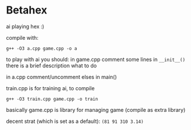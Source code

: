 # Betahex
ai playing hex
:)

compile with: 
```
g++ -O3 a.cpp game.cpp -o a
```
to play with ai you should: 
in game.cpp comment some lines in ```__init__()```
there is a brief description what to do

in a.cpp comment/uncomment elses in main()

train.cpp is for training ai, to compile
```
g++ -O3 train.cpp game.cpp -o train
```
basically game.cpp is library for managing game (compile as extra library)

decent strat (which is set as a default): 
```(81 91 310 3.14)```
